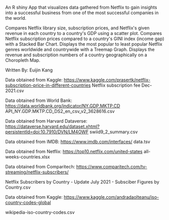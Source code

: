 An R shiny App that visualizes data gathered from Netflix to gain insights into a successful business from one of the most successful companies in the world.

Compares Netflix library size, subscription prices, and Netflix's given revenue in each country to a country's GDP using a scatter plot.
Compares Netflix subscription prices compared to a country's GINI index (income gap) with a Stacked Bar Chart.
Displays the most popular to least popular Netflix genres worldwide and countrywide with a Treemap Graph.
Displays the revenue and subscription numbers of a country geographically on a Choropleth Map.

Written By: Euijin Kang

Data obtained from Kaggle: https://www.kaggle.com/prasertk/netflix-subscription-price-in-different-countries
Netflix subscription fee Dec-2021.csv

Data obtained from World Bank: https://data.worldbank.org/indicator/NY.GDP.MKTP.CD
API_NY.GDP.MKTP.CD_DS2_en_csv_v2_3628616.csv

Data obtained from Harvard Dataverse: https://dataverse.harvard.edu/dataset.xhtml?persistentId=doi:10.7910/DVN/LM4OWF
swiid9_2_summary.csv

Data obtained from IMDB: https://www.imdb.com/interfaces/
data.tsv

Data obtained from Netflix: https://top10.netflix.com/united-states
all-weeks-countries.xlsx

Data obtained from Comparitech: https://www.comparitech.com/tv-streaming/netflix-subscribers/

Netflix Subscribers by Country - Update July 2021 - Subsciber Figures by Country.csv

Data obtained from Kaggle: https://www.kaggle.com/andradaolteanu/iso-country-codes-global

wikipedia-iso-country-codes.csv